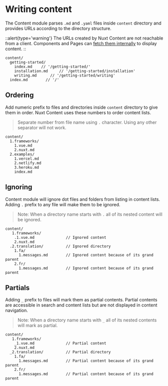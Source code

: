 # Writing content

The Content module parses `.md` and `.yaml` files inside `content` directory and provides URLs according to the directory structure.

::alert{type='warning'}
The URLs created by Nuxt Content are not reachable from a client. Components and Pages can [fetch them internally](/guide/fetching) to display content.
::

```[Directory structure]
content/
  getting-started/
    index.md    // '/getting-started/'
    installation.md     // '/getting-started/installation'
    writing.md      // '/getting-started/writing'
  index.md        // '/'
```

## Ordering

Add numeric prefix to files and directories inside `content` directory to give them in order.
Nuxt Content uses these numbers to order content lists.

> Separate number from file name using `.` character. Using any other separator will not work.

```[Directory structure]
content/
  1.frameworks/
    1.vue.md
    2.nuxt.md 
  2.examples/
    1.vercel.md
    2.netlify.md
    3.heroku.md
    index.md
```

## Ignoring

Content module will ignore dot files and folders from listing in content lists.
Adding `.` prefix to any file will make them to be ignored.

> Note: When a directory name starts with `.` all of its nested content will be ignored.

```[Directory structure]
content/
   1.frameworks/
    .1.vue.md              // Ignored content
    2.nuxt.md 
  .2.translation/          // Ignored directory
    1.fa/
      1.messages.md        // Ignored content because of its grand parent
    2.fr/
      1.messages.md        // Ignored content because of its grand parent
```

## Partials

Adding `_` prefix to files will mark them as partial contents.
Partial contents are accessible in search and content lists but are not displayed in content navigation.

> Note: When a directory name starts with `_` all of its nested contents will mark as partial.

```[Directory structure]
content/
   1.frameworks/
    _1.vue.md              // Partial content
    2.nuxt.md 
  _2.translation/          // Partial directory
    1.fa/
      1.messages.md        // Partial content because of its grand parent
    2.fr/
      1.messages.md        // Partial content because of its grand parent
```
